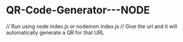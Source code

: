 # QR-Code-Generator---NODE

// Run using node index.js or nodemon index.js
// Give the url and it will automatically generate a QR for that URL
